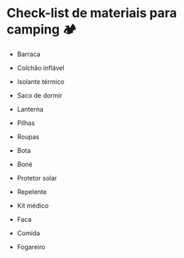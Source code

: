 # Check-list de materiais para camping :camping:

- Barraca

- Colchão inflável

- Isolante térmico

- Saco de dormir

- Lanterna

- Pilhas

- Roupas

- Bota

- Boné

- Protetor solar

- Repelente

- Kit médico

- Faca

- Comida

- Fogareiro

  

  



